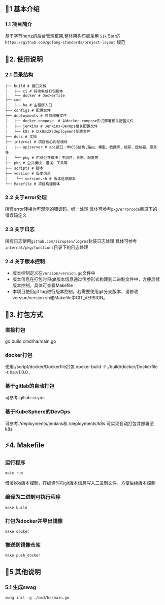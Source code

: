 #
## 🌱1 基本介绍
### 1.1 项目简介
基于字节hertz的后台管理框架,整体架构布局采用 `51k` Star的 `https://github.com/golang-standards/project-layout` 规范
## 📝2. 使用说明
### 2.1 目录结构
```shell
├── build # 接口文档
|   ├── ci # 持续集成打包脚本
|   └── docker # Dockerfile
├── cmd 
|   └── ha # 主程序入口
├── configs # 配置文件
├── deployments # 项目部署文件
|   ├── docker-compose  # 以docker-compose形式部署相关配置文件
|   ├── jenkins # Jenkins-DevOps相关配置文件
|   └── k8s # 以k8s运行deployment配置文件
├── docs # 文档
├── internal # 项目核心内部模块
|   ├── apiserver # api接口：MVCSS结构,路由、模型、数据库、缓存、控制器、服务等
|   └── pkg # 内部公共模块：中间件、日志、配置等
├── pkg # 公共模块：错误、工具等
├── scripts # 脚本
├── version # 版本信息
|    └── version.sh # 版本信息脚本
└── Makefile # 项目构建脚本
```
### 2.2 关于error处理
所有error转换为可观测的错误码，统一处理
具体可参考`pkg/errorcode`目录下的错误码定义
### 2.3 关于日志
所有日志使用`github.com/sirupsen/logrus`封装日志处理
具体可参考`internal/pkg/functions`目录下的日志处理
### 2.4 关于版本控制
- 版本控制定义在`version/version.go`文件中
- 版本信息在打包时将git版本信息通过传参形式构建到二进制文件中，方便后续版本控制，具体可查看Makefile
- 本项目使用git tag进行版本控制，若需要使用git分支版本，请修改version/version.sh和Makefile中GIT_VERSION。

## 🚀3. 打包方式
### 直接打包
go build cmd/ha/main.go
### docker打包
使用./script/docker/Dockerfile打包
docker build -f ./build/docker/Dockerfile -t ha:v1.0.0 .
### 基于gitlab的自动打包
可参考.gitlab-ci.yml
### 基于KubeSphere的DevOps
可参考./deployments/jenkins和./deployments/k8s 可实现自动打包并部署至k8s

## ⚡️4. Makefile
### 运行程序
```shell
make run
```
借鉴k8s版本控制，在编译时将git版本信息写入二进制文件，方便后续版本控制
### 编译为二进制可执行程序
```shell
make build
```
### 打包为docker并导出镜像
```shell
make docker
```
### 推送到镜像仓库
```shell
make push_docker
```
## 🎉5 其他说明
### 5.1 生成swag 
```shell
swag init -g ./cmd/ha/main.go
```